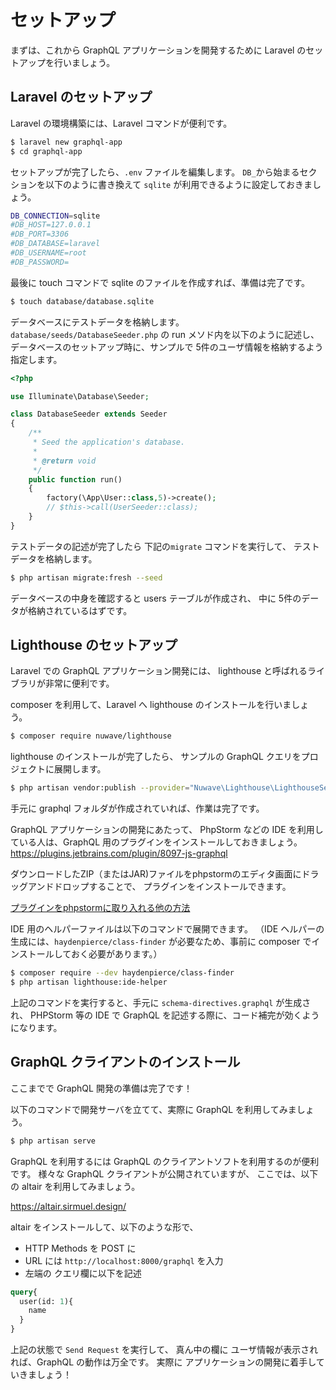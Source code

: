 # セットアップ

まずは、これから GraphQL アプリケーションを開発するために
Laravel のセットアップを行いましょう。

## Laravel のセットアップ

Laravel の環境構築には、Laravel コマンドが便利です。

```bash
$ laravel new graphql-app
$ cd graphql-app
```

セットアップが完了したら、`.env` ファイルを編集します。
`DB_`から始まるセクションを以下のように書き換えて `sqlite` が利用できるように設定しておきましょう。

```bash
DB_CONNECTION=sqlite
#DB_HOST=127.0.0.1
#DB_PORT=3306
#DB_DATABASE=laravel
#DB_USERNAME=root
#DB_PASSWORD=
```

最後に touch コマンドで sqlite のファイルを作成すれば、準備は完了です。

```bash
$ touch database/database.sqlite
```

データベースにテストデータを格納します。
`database/seeds/DatabaseSeeder.php` の run メソド内を以下のように記述し、
データベースのセットアップ時に、サンプルで 5件のユーザ情報を格納するよう指定します。

```php
<?php

use Illuminate\Database\Seeder;

class DatabaseSeeder extends Seeder
{
    /**
     * Seed the application's database.
     *
     * @return void
     */
    public function run()
    {
        factory(\App\User::class,5)->create();
        // $this->call(UserSeeder::class);
    }
}
```

テストデータの記述が完了したら 下記の`migrate` コマンドを実行して、
テストデータを格納します。

```bash
$ php artisan migrate:fresh --seed
```

データベースの中身を確認すると users テーブルが作成され、
中に 5件のデータが格納されているはずです。

## Lighthouse のセットアップ

Laravel での GraphQL アプリケーション開発には、
lighthouse と呼ばれるライブラリが非常に便利です。

composer を利用して、Laravel へ lighthouse のインストールを行いましょう。

```bash
$ composer require nuwave/lighthouse
```

lighthouse のインストールが完了したら、
サンプルの GraphQL クエリをプロジェクトに展開します。

```bash
$ php artisan vendor:publish --provider="Nuwave\Lighthouse\LighthouseServiceProvider" --tag=schema
```

手元に graphql フォルダが作成されていれば、作業は完了です。

GraphQL アプリケーションの開発にあたって、
PhpStorm などの IDE を利用している人は、GraphQL 用のプラグインをインストールしておきましょう。
https://plugins.jetbrains.com/plugin/8097-js-graphql  

ダウンロードしたZIP（またはJAR)ファイルをphpstormのエディタ画面にドラッグアンドドロップすることで、
プラグインをインストールできます。　

[プラグインをphpstormに取り入れる他の方法](https://pleiades.io/help/phpstorm/managing-plugins.html)


IDE 用のヘルパーファイルは以下のコマンドで展開できます。
（IDE ヘルパーの生成には、`haydenpierce/class-finder` が必要なため、事前に composer でインストールしておく必要があります。）

```bash
$ composer require --dev haydenpierce/class-finder
$ php artisan lighthouse:ide-helper
```

上記のコマンドを実行すると、手元に `schema-directives.graphql` が生成され、
PHPStorm 等の IDE で GraphQL を記述する際に、コード補完が効くようになります。

## GraphQL クライアントのインストール

ここまでで GraphQL 開発の準備は完了です！

以下のコマンドで開発サーバを立てて、実際に GraphQL を利用してみましょう。

```bash
$ php artisan serve
```

GraphQL を利用するには GraphQL のクライアントソフトを利用するのが便利です。
様々な GraphQL クライアントが公開されていますが、
ここでは、以下の altair を利用してみましょう。

https://altair.sirmuel.design/

altair をインストールして、以下のような形で、

- HTTP Methods を POST に
- URL には `http://localhost:8000/graphql` を入力
- 左端の クエリ欄に以下を記述

```graphql
query{
  user(id: 1){
    name
  }
}
```

上記の状態で `Send Request` を実行して、
真ん中の欄に ユーザ情報が表示されれば、GraphQL の動作は万全です。
実際に アプリケーションの開発に着手していきましょう！
